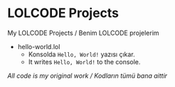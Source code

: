 # LOLCODE Projects

My LOLCODE Projects / Benim LOLCODE projelerim

- hello-world.lol
    - Konsolda `Hello, World!` yazısı çıkar.
    - It writes `Hello, World!` to the console. 

*All code is my original work / Kodların tümü bana aittir*

